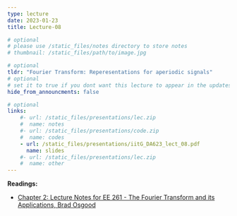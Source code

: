 ```yaml
---
type: lecture
date: 2023-01-23
title: Lecture-08

# optional
# please use /static_files/notes directory to store notes
# thumbnail: /static_files/path/to/image.jpg

# optional
tldr: "Fourier Transform: Reperesentations for aperiodic signals"
# optional
# set it to true if you dont want this lecture to appear in the updates section
hide_from_announcments: false

# optional
links: 
    #- url: /static_files/presentations/lec.zip
    #  name: notes
    #- url: /static_files/presentations/code.zip
    #  name: codes
    - url: /static_files/presentations/iitG_DA623_lect_08.pdf
      name: slides
    #- url: /static_files/presentations/lec.zip
    #  name: other
---
```


**Readings:**
- [Chapter 2: Lecture Notes for EE 261 - The Fourier Transform and its Applications, Brad Osgood](https://see.stanford.edu/materials/lsoftaee261/book-fall-07.pdf)